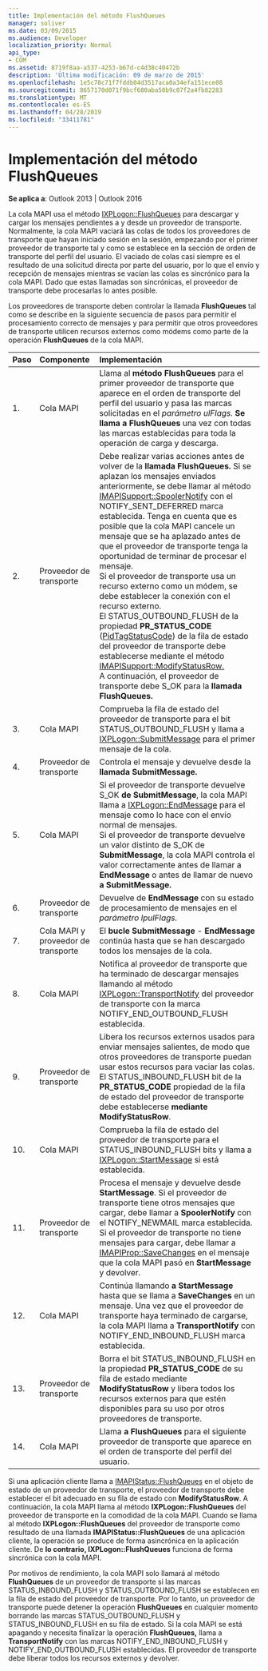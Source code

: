 ```yaml
---
title: Implementación del método FlushQueues
manager: soliver
ms.date: 03/09/2015
ms.audience: Developer
localization_priority: Normal
api_type:
- COM
ms.assetid: 8719f8aa-a537-4253-b67d-c4d38c40472b
description: 'Última modificación: 09 de marzo de 2015'
ms.openlocfilehash: 1e5c78c71f7fddb04d3517aca0a34efa151ece08
ms.sourcegitcommit: 8657170d071f9bcf680aba50b9c07f2a4fb82283
ms.translationtype: MT
ms.contentlocale: es-ES
ms.lasthandoff: 04/28/2019
ms.locfileid: "33411781"
---
```

# <a name="implementing-the-flushqueues-method"></a>Implementación del método FlushQueues

  
  
**Se aplica a**: Outlook 2013 | Outlook 2016 
  
La cola MAPI usa el método [IXPLogon::FlushQueues](ixplogon-flushqueues.md) para descargar y cargar los mensajes pendientes a y desde un proveedor de transporte. Normalmente, la cola MAPI vaciará las colas de todos los proveedores de transporte que hayan iniciado sesión en la sesión, empezando por el primer proveedor de transporte tal y como se establece en la sección de orden de transporte del perfil del usuario. El vaciado de colas casi siempre es el resultado de una solicitud directa por parte del usuario, por lo que el envío y recepción de mensajes mientras se vacían las colas es sincrónico para la cola MAPI. Dado que estas llamadas son sincrónicas, el proveedor de transporte debe procesarlas lo antes posible. 
  
Los proveedores de transporte deben controlar la llamada **FlushQueues** tal como se describe en la siguiente secuencia de pasos para permitir el procesamiento correcto de mensajes y para permitir que otros proveedores de transporte utilicen recursos externos como módems como parte de la operación **FlushQueues** de la cola MAPI. 
  
|**Paso**|**Componente**|**Implementación**|
|:-----|:-----|:-----|
|1.  <br/> |Cola MAPI  <br/> |Llama al **método FlushQueues** para el primer proveedor de transporte que aparece en el orden de transporte del perfil del usuario y pasa las marcas solicitadas en el _parámetro ulFlags._ **Se llama a FlushQueues** una vez con todas las marcas establecidas para toda la operación de carga y descarga.  <br/> |
|2.  <br/> |Proveedor de transporte  <br/> |Debe realizar varias acciones antes de volver de la **llamada FlushQueues.** Si se aplazan los mensajes enviados anteriormente, se debe llamar al método [IMAPISupport::SpoolerNotify](imapisupport-spoolernotify.md) con el NOTIFY_SENT_DEFERRED marca establecida. Tenga en cuenta que es posible que la cola MAPI cancele un mensaje que se ha aplazado antes de que el proveedor de transporte tenga la oportunidad de terminar de procesar el mensaje.  <br/> Si el proveedor de transporte usa un recurso externo como un módem, se debe establecer la conexión con el recurso externo.  <br/> El STATUS_OUTBOUND_FLUSH de la propiedad **PR_STATUS_CODE** ([PidTagStatusCode](pidtagstatuscode-canonical-property.md)) de la fila de estado del proveedor de transporte debe establecerse mediante el método [IMAPISupport::ModifyStatusRow.](imapisupport-modifystatusrow.md)  <br/> A continuación, el proveedor de transporte debe S_OK para la **llamada FlushQueues.**  <br/> |
|3.  <br/> |Cola MAPI  <br/> |Comprueba la fila de estado del proveedor de transporte para el bit STATUS_OUTBOUND_FLUSH y llama a [IXPLogon::SubmitMessage](ixplogon-submitmessage.md) para el primer mensaje de la cola.  <br/> |
|4.  <br/> |Proveedor de transporte  <br/> |Controla el mensaje y devuelve desde la **llamada SubmitMessage.**  <br/> |
|5.  <br/> |Cola MAPI  <br/> |Si el proveedor de transporte devuelve S_OK **de SubmitMessage**, la cola MAPI llama a [IXPLogon::EndMessage](ixplogon-endmessage.md) para el mensaje como lo hace con el envío normal de mensajes.  <br/> Si el proveedor de transporte devuelve un valor distinto de S_OK de **SubmitMessage**, la cola MAPI controla el valor correctamente antes de llamar a **EndMessage** o antes de llamar de nuevo **a SubmitMessage.**  <br/> |
|6.  <br/> |Proveedor de transporte  <br/> |Devuelve de **EndMessage** con su estado de procesamiento de mensajes en el _parámetro lpulFlags._  <br/> |
|7.  <br/> |Cola MAPI y proveedor de transporte  <br/> |El **bucle SubmitMessage** -  **EndMessage** continúa hasta que se han descargado todos los mensajes de la cola.  <br/> |
|8.  <br/> |Cola MAPI  <br/> |Notifica al proveedor de transporte que ha terminado de descargar mensajes llamando al método [IXPLogon::TransportNotify](ixplogon-transportnotify.md) del proveedor de transporte con la marca NOTIFY_END_OUTBOUND_FLUSH establecida.  <br/> |
|9.  <br/> |Proveedor de transporte  <br/> |Libera los recursos externos usados para enviar mensajes salientes, de modo que otros proveedores de transporte puedan usar estos recursos para vaciar las colas.  <br/> El STATUS_INBOUND_FLUSH bit de la **PR_STATUS_CODE** propiedad de la fila de estado del proveedor de transporte debe establecerse **mediante ModifyStatusRow**.  <br/> |
|10.  <br/> |Cola MAPI  <br/> |Comprueba la fila de estado del proveedor de transporte para el STATUS_INBOUND_FLUSH bits y llama a [IXPLogon::StartMessage](ixplogon-startmessage.md) si está establecida.  <br/> |
|11.  <br/> |Proveedor de transporte  <br/> |Procesa el mensaje y devuelve desde **StartMessage**. Si el proveedor de transporte tiene otros mensajes que cargar, debe llamar a **SpoolerNotify** con el NOTIFY_NEWMAIL marca establecida.  <br/> Si el proveedor de transporte no tiene mensajes para cargar, debe llamar a [IMAPIProp::SaveChanges](imapiprop-savechanges.md) en el mensaje que la cola MAPI pasó en **StartMessage** y devolver.  <br/> |
|12.  <br/> |Cola MAPI  <br/> |Continúa llamando **a StartMessage** hasta que se llama a **SaveChanges** en un mensaje. Una vez que el proveedor de transporte haya terminado de cargarse, la cola MAPI llama a **TransportNotify** con NOTIFY_END_INBOUND_FLUSH marca establecida.  <br/> |
|13.  <br/> |Proveedor de transporte  <br/> |Borra el bit STATUS_INBOUND_FLUSH en la propiedad **PR_STATUS_CODE** de su fila de estado mediante **ModifyStatusRow** y libera todos los recursos externos para que estén disponibles para su uso por otros proveedores de transporte.  <br/> |
|14.  <br/> |Cola MAPI  <br/> |Llama **a FlushQueues** para el siguiente proveedor de transporte que aparece en el orden de transporte del perfil del usuario.  <br/> |
   
Si una aplicación cliente llama a [IMAPIStatus::FlushQueues](imapistatus-flushqueues.md) en el objeto de estado de un proveedor de transporte, el proveedor de transporte debe establecer el bit adecuado en su fila de estado con **ModifyStatusRow**. A continuación, la cola MAPI llama al método **IXPLogon::FlushQueues** del proveedor de transporte en la comodidad de la cola MAPI. Cuando se llama al método **IXPLogon::FlushQueues** del proveedor de transporte como resultado de una llamada **IMAPIStatus::FlushQueues** de una aplicación cliente, la operación se produce de forma asincrónica en la aplicación cliente. De **lo contrario, IXPLogon::FlushQueues** funciona de forma sincrónica con la cola MAPI. 
  
Por motivos de rendimiento, la cola MAPI solo llamará al método **FlushQueues** de un proveedor de transporte si las marcas STATUS_INBOUND_FLUSH y STATUS_OUTBOUND_FLUSH se establecen en la fila de estado del proveedor de transporte. Por lo tanto, un proveedor de transporte puede detener la operación **FlushQueues** en cualquier momento borrando las marcas STATUS_OUTBOUND_FLUSH y STATUS_INBOUND_FLUSH en su fila de estado. Si la cola MAPI se está apagando y necesita finalizar la operación **FlushQueues,** llama a **TransportNotify** con las marcas NOTIFY_END_INBOUND_FLUSH y NOTIFY_END_OUTBOUND_FLUSH establecidas. El proveedor de transporte debe liberar todos los recursos externos y devolver. 
  

